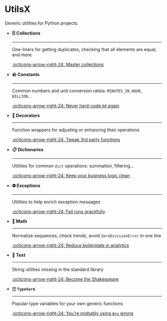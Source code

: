 # UtilsX

Generic utilities for Python projects.

<div class="grid cards" markdown>

-   __🗄️ Collections__

    ---

    One-liners for getting duplicates, checking that all elements are equal, and more

    [:octicons-arrow-right-24: Master collections](collections.md)

-   __🪨 Constants__

    ---

    Common numbers and unit conversion ratios: `MINUTES_IN_HOUR`, `BILLION`...

    [:octicons-arrow-right-24: Never hard-code `60` again](constants.md)

-   __🎨 Decorators__

    ---

    Function wrappers for adjusting or enhancing their operations

    [:octicons-arrow-right-24: Tweak 3rd party functions](decorators.md)

-   __📋 Dictionaries__

    ---

    Utilities for common `dict` operations: summation, filtering...

    [:octicons-arrow-right-24: Keep your business logic clean](dictionaries.md)

-   __⛔ Exceptions__

    ---

    Utilities to help enrich exception messages

    [:octicons-arrow-right-24: Fail runs gracefully](dictionaries.md)

-   __🧮 Math__

    ---

    Normalize sequences, check trends, avoid `ZeroDivisionError` in one line

    [:octicons-arrow-right-24: Reduce boilerplate in analytics](math.md)

-   __📝 Text__

    ---

    String utilities missing in the standard library

    [:octicons-arrow-right-24: Become the Shakespeare](text.md)

-   __🇹 `TypeVar`s__

    ---

    Popular type variables for your own generic functions

    [:octicons-arrow-right-24: You're probably using `Any` wrong](text.md)

</div>
